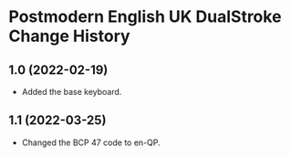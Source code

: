 Postmodern English UK DualStroke Change History
====================

1.0 (2022-02-19)
----------------
- Added the base keyboard.

1.1 (2022-03-25)
----------------
- Changed the BCP 47 code to en-QP.